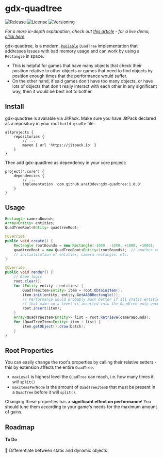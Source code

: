 # gdx-quadtree
[![Release](https://jitpack.io/v/aret3dev/gdx-quadtree.svg)](https://jitpack.io/v/aret3dev/gdx-quadtree)
[![License](https://img.shields.io/badge/License-Apache%202.0-blue.svg)](https://opensource.org/licenses/Apache-2.0)
[![Versioning](https://img.shields.io/badge/semver-2.0.0-blue)](https://semver.org/)

*For a more in-depth explanation, check out <a href="https://aretesoftware.it/libgdx/gdx-quadtree.html">this article</a> - for a live demo, <a href="https://aretesoftware.it/libgdx/gdx-quadtree-example/">click here</a>.*

gdx-quadtree, is a modern, <code><a href="https://libgdx.com/wiki/articles/memory-management">Poolable</a></code> <code>QuadTree</code> implementation that addresses issues with bad memory usage and can work by using a <code>Rectangle</code> in space.
* This is helpful for games that have many objects that check their position relative to other objects or games that need to find objects by position enough times that the performance would suffer.
* On the other hand, if said games don't have too many objects, or have lots of objects that don't really interact with each other in any significant way, then it would be best not to bother.

## Install
gdx-quadtree is available via JitPack. Make sure you have JitPack declared as a repository in your root <code>build.gradle</code> file:

```
allprojects {
    repositories {
        // ...
        maven { url 'https://jitpack.io' }
    }
}
```
Then add gdx-quadtree as dependency in your core project:
```
project(":core") {
    dependencies {
    	// ...
        implementation 'com.github.aret3dev:gdx-quadtree:1.0.0'
    }
}
```

## Usage
```java
Rectangle cameraBounds;
Array<Entity> entities;
QuadTreeRoot<Entity> quadtreeRoot;

@Override
public void create() {
    Rectangle rootBounds = new Rectangle(-1000, -1000, +1000, +1000);
    quadtreeRoot = new QuadTreeRoot<Entity>(rootBounds);  // another constructor is available
    // initialization of entities, camera rectangle, etc.
}

@Override
public void render() {
    // Game logic
    root.clear();
    for (Entity entity : entities) {
        QuadTreeItem<Entity> item = root.ObtainItem();
        item.init(entity, entity.GetAABBRectangle());
        // Performance would probably much better if all static entities & geometry 
        // that make up a level is inserted into the Quadtree only once!
        root.insert(item);
    }
    Array<QuadTreeItem<Entity>> list = root.Retrieve(cameraBounds);
    for (QuadTreeItem<Entity> item : list) {
        item.getObject().draw(batch);
    }
}
```

## Root Properties
You can easily change the root's properties by calling their relative setters - this by extension affects the entire <code>QuadTree</code>.
* <code>maxLevel</code> is highest level the <code>QuadTree</code> can reach, i.e. how many times it will <code>split()</code>
* <code>maxItemsPerNode</code> is the amount of <code>QuadTreeItem</code>s that must be present in a <code>QuadTree</code> before it will <code>split()</code>.

Changing these properties has a **significant effect on performance**! You should tune them according to your game's needs for the maximum amount of gains.

## Roadmap
#### To Do
🔲 Differentiate between static and dynamic objects

